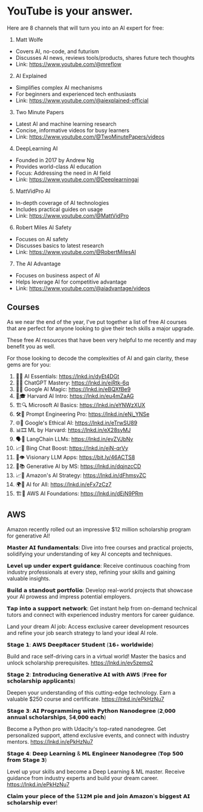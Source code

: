# YouTube is your answer.

Here are 8 channels that will turn you into an AI expert for free:

1. Matt Wolfe

* Covers AI, no-code, and futurism
* Discusses AI news, reviews tools/products, shares future tech thoughts
* Link: https://www.youtube.com/@mreflow

2. AI Explained

* Simplifies complex AI mechanisms
* For beginners and experienced tech enthusiasts
* Link: https://www.youtube.com/@aiexplained-official

3. Two Minute Papers

* Latest AI and machine learning research
* Concise, informative videos for busy learners
* Link: https://www.youtube.com/@TwoMinutePapers/videos

4. DeepLearning AI

* Founded in 2017 by Andrew Ng
* Provides world-class AI education
* Focus: Addressing the need in AI field
* Link: https://www.youtube.com/@Deeplearningai

5. MattVidPro AI

* In-depth coverage of AI technologies
* Includes practical guides on usage
* Link: https://www.youtube.com/@MattVidPro


6. Robert Miles AI Safety

* Focuses on AI safety
* Discusses basics to latest research
* Link: https://www.youtube.com/@RobertMilesAI

7. The AI Advantage

* Focuses on business aspect of AI
* Helps leverage AI for competitive advantage
* Link: https://www.youtube.com/@aiadvantage/videos

## Courses

As we near the end of the year, I've put together a list of free AI courses that are perfect for anyone looking to give their tech skills a major upgrade. 

These free AI resources that have been very helpful to me recently and may benefit you as well.

For those looking to decode the complexities of AI and gain clarity, these gems are for you:

 1. 🤖📘 AI Essentials: https://lnkd.in/dyEt4DGt
 2. 💬🧠 ChatGPT Mastery: https://lnkd.in/eiRtk-6q
 3. 🎨✨ Google AI Magic: https://lnkd.in/eBQXfBe9
 4. 🐍🎓 Harvard AI Intro: https://lnkd.in/eu4mZaAG
 5. 🏗️🔍 Microsoft AI Basics: https://lnkd.in/eYNWzXUX
 6. 🛠️🚀 Prompt Engineering Pro: https://lnkd.in/eNi_YNSe
 7. 🌐🧬 Google's Ethical AI: https://lnkd.in/eTrwSU89
 8. 📊🎞️ ML by Harvard: https://lnkd.in/eX28syMJ
 9. 🗣️🔗 LangChain LLMs: https://lnkd.in/evZVJbNy
1.  📈💼 Bing Chat Boost: https://lnkd.in/ejN-qrVy
2.  🧠👁️ Visionary LLM Apps: https://bit.ly/46ACTS8
3.  🌟📚 Generative AI by MS: https://lnkd.in/dqjnzcCD
4.  📈🤖 Amazon's AI Strategy: https://lnkd.in/dFhmsvZC
5.  🌍🤖 AI for All: https://lnkd.in/eFx7zCz7
6.  🏗️🧠 AWS AI Foundations: https://lnkd.in/dEjN9PRm

## AWS

Amazon recently rolled out an impressive $12 million scholarship program for generative AI!

𝗠𝗮𝘀𝘁𝗲𝗿 𝗔𝗜 𝗳𝘂𝗻𝗱𝗮𝗺𝗲𝗻𝘁𝗮𝗹𝘀: Dive into free courses and practical projects, solidifying your understanding of key AI concepts and techniques.

𝗟𝗲𝘃𝗲𝗹 𝘂𝗽 𝘂𝗻𝗱𝗲𝗿 𝗲𝘅𝗽𝗲𝗿𝘁 𝗴𝘂𝗶𝗱𝗮𝗻𝗰𝗲: Receive continuous coaching from industry professionals at every step, refining your skills and gaining valuable insights.

𝗕𝘂𝗶𝗹𝗱 𝗮 𝘀𝘁𝗮𝗻𝗱𝗼𝘂𝘁 𝗽𝗼𝗿𝘁𝗳𝗼𝗹𝗶𝗼: Develop real-world projects that showcase your AI prowess and impress potential employers.

𝗧𝗮𝗽 𝗶𝗻𝘁𝗼 𝗮 𝘀𝘂𝗽𝗽𝗼𝗿𝘁 𝗻𝗲𝘁𝘄𝗼𝗿𝗸: Get instant help from on-demand technical tutors and connect with experienced industry mentors for career guidance.

Land your dream AI job: Access exclusive career development resources and refine your job search strategy to land your ideal AI role.


𝗦𝘁𝗮𝗴𝗲 𝟭: 𝗔𝗪𝗦 𝗗𝗲𝗲𝗽𝗥𝗮𝗰𝗲𝗿 𝗦𝘁𝘂𝗱𝗲𝗻𝘁 (𝟭𝟲+ 𝘄𝗼𝗿𝗹𝗱𝘄𝗶𝗱𝗲)

Build and race self-driving cars in a virtual world!
Master the basics and unlock scholarship prerequisites.
https://lnkd.in/ev5zemq2

𝗦𝘁𝗮𝗴𝗲 𝟮: 𝗜𝗻𝘁𝗿𝗼𝗱𝘂𝗰𝗶𝗻𝗴 𝗚𝗲𝗻𝗲𝗿𝗮𝘁𝗶𝘃𝗲 𝗔𝗜 𝘄𝗶𝘁𝗵 𝗔𝗪𝗦 (𝗙𝗿𝗲𝗲 𝗳𝗼𝗿 𝘀𝗰𝗵𝗼𝗹𝗮𝗿𝘀𝗵𝗶𝗽 𝗮𝗽𝗽𝗹𝗶𝗰𝗮𝗻𝘁𝘀)

Deepen your understanding of this cutting-edge technology.
Earn a valuable $250 course and certificate.
https://lnkd.in/ePkHzNu7

𝗦𝘁𝗮𝗴𝗲 𝟯: 𝗔𝗜 𝗣𝗿𝗼𝗴𝗿𝗮𝗺𝗺𝗶𝗻𝗴 𝘄𝗶𝘁𝗵 𝗣𝘆𝘁𝗵𝗼𝗻 𝗡𝗮𝗻𝗼𝗱𝗲𝗴𝗿𝗲𝗲 (𝟮,𝟬𝟬𝟬 𝗮𝗻𝗻𝘂𝗮𝗹 𝘀𝗰𝗵𝗼𝗹𝗮𝗿𝘀𝗵𝗶𝗽𝘀, $𝟰,𝟬𝟬𝟬 𝗲𝗮𝗰𝗵)

Become a Python pro with Udacity's top-rated nanodegree.
Get personalized support, attend exclusive events, and connect with industry mentors.
https://lnkd.in/ePkHzNu7

𝗦𝘁𝗮𝗴𝗲 𝟰: 𝗗𝗲𝗲𝗽 𝗟𝗲𝗮𝗿𝗻𝗶𝗻𝗴 & 𝗠𝗟 𝗘𝗻𝗴𝗶𝗻𝗲𝗲𝗿 𝗡𝗮𝗻𝗼𝗱𝗲𝗴𝗿𝗲𝗲 (𝗧𝗼𝗽 𝟱𝟬𝟬 𝗳𝗿𝗼𝗺 𝗦𝘁𝗮𝗴𝗲 𝟯)

Level up your skills and become a Deep Learning & ML master.
Receive guidance from industry experts and build your dream career.
https://lnkd.in/ePkHzNu7


𝗖𝗹𝗮𝗶𝗺 𝘆𝗼𝘂𝗿 𝗽𝗶𝗲𝗰𝗲 𝗼𝗳 𝘁𝗵𝗲 $𝟭𝟮𝗠 𝗽𝗶𝗲 𝗮𝗻𝗱 𝗷𝗼𝗶𝗻 𝗔𝗺𝗮𝘇𝗼𝗻'𝘀 𝗯𝗶𝗴𝗴𝗲𝘀𝘁 𝗔𝗜 𝘀𝗰𝗵𝗼𝗹𝗮𝗿𝘀𝗵𝗶𝗽 𝗲𝘃𝗲𝗿!